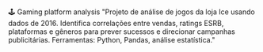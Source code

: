 🕹️ Gaming platform analysis
"Projeto de análise de jogos da loja Ice usando dados de 2016. Identifica correlações entre vendas, ratings ESRB, plataformas e gêneros para prever sucessos e direcionar campanhas publicitárias. Ferramentas: Python, Pandas, análise estatística."

